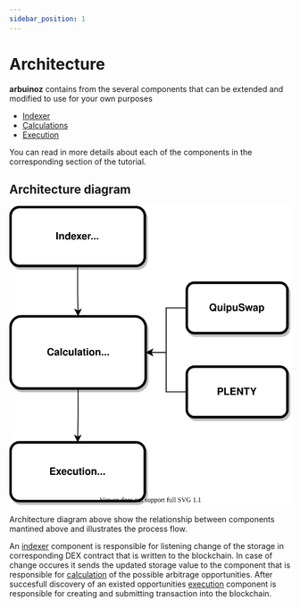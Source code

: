 ```yaml
---
sidebar_position: 1
---
```


# Architecture

**arbuinoz** contains from the several components that can be extended and modified to use for your own purposes

* [Indexer](./indexer.md)
* [Calculations](./calculations.md)
* [Execution](./execution.md)

You can read in more details about each of the components in the corresponding section of the tutorial.

## Architecture diagram

![architecture diagram](../../static/img/tutorial/arbuinos.drawio.svg)

Architecture diagram above show the relationship between components mantined above and illustrates the process flow.

An [indexer](./indexer.md) component is responsible for listening change of the storage in corresponding DEX contract that is written to the blockchain. 
In case of change occures it sends the updated storage value to the component that is responsible for [calculation](./calculations.md) of the possible arbitrage opportunities.
After succesfull discovery of an existed opportunities [execution](./execution.md) component is responsible for creating and submitting transaction into the blockchain.


